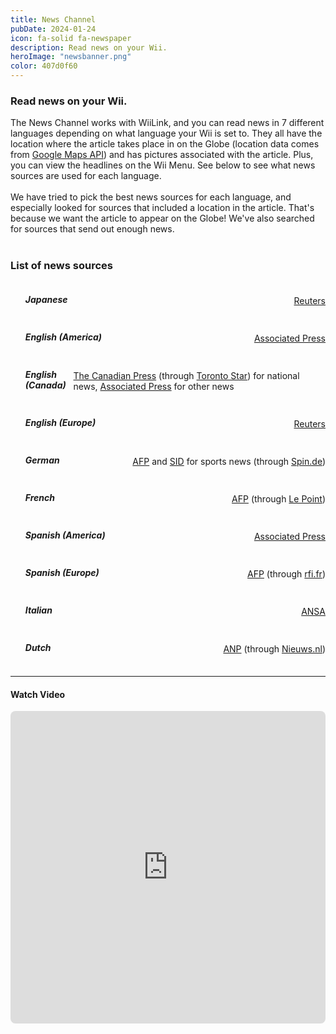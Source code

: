 ```yaml
---
title: News Channel
pubDate: 2024-01-24
icon: fa-solid fa-newspaper
description: Read news on your Wii.
heroImage: "newsbanner.png"
color: 407d0f60
---
```


### Read news on your Wii.

The News Channel works with WiiLink, and you can read news in 7 different languages depending on what
language your Wii is set to. They all have the location where the article takes place in on the Globe
(location data comes from <a href="https://developers.google.com/maps/">Google Maps API</a>) and has
pictures associated with the article. Plus, you can view the headlines on the Wii Menu. See below to see
what news sources are used for each language.
<br>
<br>
We have tried to pick the best news sources for each language, and especially looked for sources that
included a location in the article. That's because we want the article to appear on the Globe! We've also
searched for sources that send out enough news.
<br>
<br>

### List of news sources

<div class="row center">
			<ul class="collection with-header">
				<li style="display:flex; align-items:center; justify-content:space-between;">
					<h5>Japanese</h5>
					<a href="https://jp.reuters.com">Reuters</a>
				</li>
				<li style="display:flex; align-items:center; justify-content:space-between;">
					<h5>English (America)</h5>
					<a href="https://apnews.com">Associated Press</a>
				</li>
				<li style="display:flex; align-items:center; justify-content:space-between;">
					<h5>English (Canada)</h5>
					<div>
					<a href="https://www.thecanadianpress.com">The Canadian Press</a> (through <a
						href="https://thestar.com">Toronto Star</a>) for national news, <a
						href="https://apnews.com">Associated Press</a> for other news
						</div>
				</li>
				<li style="display:flex; align-items:center; justify-content:space-between;">
					<h5>English (Europe)</h5>
					<a href="https://uk.reuters.com">Reuters</a>
				</li>
				<li style="display:flex; align-items:center; justify-content:space-between;">
					<h5>German</h5>
					<div>
					<a href="https://www.afp.com/de">AFP</a> and <a href="https://sid.de">SID</a> for sports news
					(through <a href="https://spin.de">Spin.de</a>)
					</div>
				</li>
				<li style="display:flex; align-items:center; justify-content:space-between;">
					<h5>French</h5>
					<div>
					<a href="https://www.afp.com/fr">AFP</a> (through <a href="http://www.lepoint.fr">Le Point</a>)
					</div>
				</li>
				<li style="display:flex; align-items:center; justify-content:space-between;">
					<h5>Spanish (America)</h5>
					<a href="https://apnews.com">Associated Press</a>
				</li>
				<li style="display:flex; align-items:center; justify-content:space-between;">
					<h5>Spanish (Europe)</h5>
					<div>
					<a href="https://www.afp.com/es">AFP</a> (through <a href="https://rfi.fr">rfi.fr</a>)
					</div>
				</li>
				<li style="display:flex; align-items:center; justify-content:space-between;">
					<h5>Italian</h5>
					<a href="http://www.ansa.it">ANSA</a>
				</li>
				<li style="display:flex; align-items:center; justify-content:space-between;">
					<h5>Dutch</h5>
					<div>
					<a href="https://www.anp.nl">ANP</a> (through <a href="https://nieuws.nl">Nieuws.nl</a>)
					</div>
				</li>
			</ul>
		</div>
<hr>
<h4><i class="fab fa-youtube" aria-hidden="true"></i> Watch Video</h4>
<iframe src="https://www.youtube.com/embed/zYnexF8UCK0" frameborder="0" style="border-radius:8px;" width="100%" height="500" allow="autoplay; encrypted-media" allowfullscreen></iframe>
